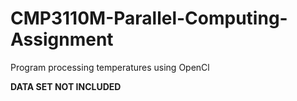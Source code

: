 # CMP3110M-Parallel-Computing-Assignment

Program processing temperatures using OpenCl

**DATA SET NOT INCLUDED**
